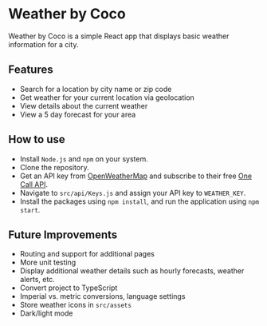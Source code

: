 # Weather by Coco

Weather by Coco is a simple React app that displays basic weather information for a city.

## Features

- Search for a location by city name or zip code
- Get weather for your current location via geolocation
- View details about the current weather
- View a 5 day forecast for your area

## How to use
- Install `Node.js` and `npm` on your system.
- Clone the repository.
- Get an API key from [OpenWeatherMap](https://openweathermap.org/api) and subscribe to their free [One Call API](https://openweathermap.org/api/one-call-3).
- Navigate to `src/api/Keys.js` and assign your API key to `WEATHER_KEY`.
- Install the packages using `npm install`, and run the application using `npm start`.

## Future Improvements
- Routing and support for additional pages
- More unit testing
- Display additional weather details such as hourly forecasts, weather alerts, etc.
- Convert project to TypeScript
- Imperial vs. metric conversions, language settings
- Store weather icons in `src/assets`
- Dark/light mode
